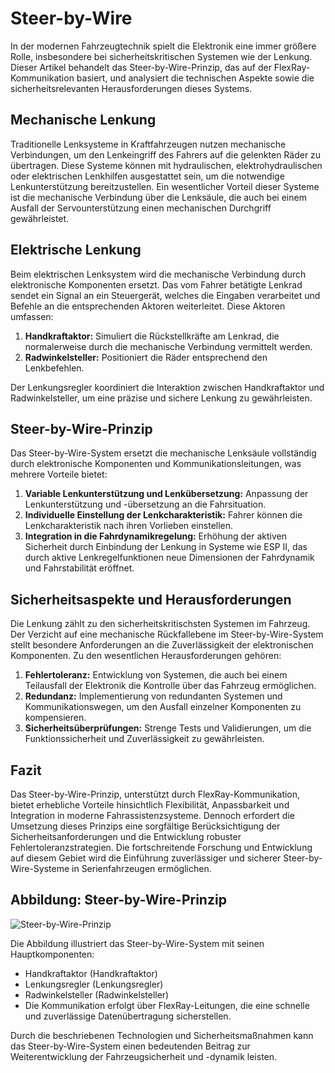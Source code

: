 # Steer-by-Wire

In der modernen Fahrzeugtechnik spielt die Elektronik eine immer größere Rolle, insbesondere bei sicherheitskritischen Systemen wie der Lenkung. Dieser Artikel behandelt das Steer-by-Wire-Prinzip, das auf der FlexRay-Kommunikation basiert, und analysiert die technischen Aspekte sowie die sicherheitsrelevanten Herausforderungen dieses Systems.

## Mechanische Lenkung

Traditionelle Lenksysteme in Kraftfahrzeugen nutzen mechanische Verbindungen, um den Lenkeingriff des Fahrers auf die gelenkten Räder zu übertragen. Diese Systeme können mit hydraulischen, elektrohydraulischen oder elektrischen Lenkhilfen ausgestattet sein, um die notwendige Lenkunterstützung bereitzustellen. Ein wesentlicher Vorteil dieser Systeme ist die mechanische Verbindung über die Lenksäule, die auch bei einem Ausfall der Servounterstützung einen mechanischen Durchgriff gewährleistet.

## Elektrische Lenkung

Beim elektrischen Lenksystem wird die mechanische Verbindung durch elektronische Komponenten ersetzt. Das vom Fahrer betätigte Lenkrad sendet ein Signal an ein Steuergerät, welches die Eingaben verarbeitet und Befehle an die entsprechenden Aktoren weiterleitet. Diese Aktoren umfassen:

1. **Handkraftaktor:** Simuliert die Rückstellkräfte am Lenkrad, die normalerweise durch die mechanische Verbindung vermittelt werden.
2. **Radwinkelsteller:** Positioniert die Räder entsprechend den Lenkbefehlen.

Der Lenkungsregler koordiniert die Interaktion zwischen Handkraftaktor und Radwinkelsteller, um eine präzise und sichere Lenkung zu gewährleisten.

## Steer-by-Wire-Prinzip

Das Steer-by-Wire-System ersetzt die mechanische Lenksäule vollständig durch elektronische Komponenten und Kommunikationsleitungen, was mehrere Vorteile bietet:

1. **Variable Lenkunterstützung und Lenkübersetzung:** Anpassung der Lenkunterstützung und -übersetzung an die Fahrsituation.
2. **Individuelle Einstellung der Lenkcharakteristik:** Fahrer können die Lenkcharakteristik nach ihren Vorlieben einstellen.
3. **Integration in die Fahrdynamikregelung:** Erhöhung der aktiven Sicherheit durch Einbindung der Lenkung in Systeme wie ESP II, das durch aktive Lenkregelfunktionen neue Dimensionen der Fahrdynamik und Fahrstabilität eröffnet.

## Sicherheitsaspekte und Herausforderungen

Die Lenkung zählt zu den sicherheitskritischsten Systemen im Fahrzeug. Der Verzicht auf eine mechanische Rückfallebene im Steer-by-Wire-System stellt besondere Anforderungen an die Zuverlässigkeit der elektronischen Komponenten. Zu den wesentlichen Herausforderungen gehören:

1. **Fehlertoleranz:** Entwicklung von Systemen, die auch bei einem Teilausfall der Elektronik die Kontrolle über das Fahrzeug ermöglichen.
2. **Redundanz:** Implementierung von redundanten Systemen und Kommunikationswegen, um den Ausfall einzelner Komponenten zu kompensieren.
3. **Sicherheitsüberprüfungen:** Strenge Tests und Validierungen, um die Funktionssicherheit und Zuverlässigkeit zu gewährleisten.

## Fazit

Das Steer-by-Wire-Prinzip, unterstützt durch FlexRay-Kommunikation, bietet erhebliche Vorteile hinsichtlich Flexibilität, Anpassbarkeit und Integration in moderne Fahrassistenzsysteme. Dennoch erfordert die Umsetzung dieses Prinzips eine sorgfältige Berücksichtigung der Sicherheitsanforderungen und die Entwicklung robuster Fehlertoleranzstrategien. Die fortschreitende Forschung und Entwicklung auf diesem Gebiet wird die Einführung zuverlässiger und sicherer Steer-by-Wire-Systeme in Serienfahrzeugen ermöglichen.

## Abbildung: Steer-by-Wire-Prinzip

![Steer-by-Wire-Prinzip](attachment:/mnt/data/image.png)

Die Abbildung illustriert das Steer-by-Wire-System mit seinen Hauptkomponenten:

- Handkraftaktor (Handkraftaktor)
- Lenkungsregler (Lenkungsregler)
- Radwinkelsteller (Radwinkelsteller)
- Die Kommunikation erfolgt über FlexRay-Leitungen, die eine schnelle und zuverlässige Datenübertragung sicherstellen.

Durch die beschriebenen Technologien und Sicherheitsmaßnahmen kann das Steer-by-Wire-System einen bedeutenden Beitrag zur Weiterentwicklung der Fahrzeugsicherheit und -dynamik leisten.
